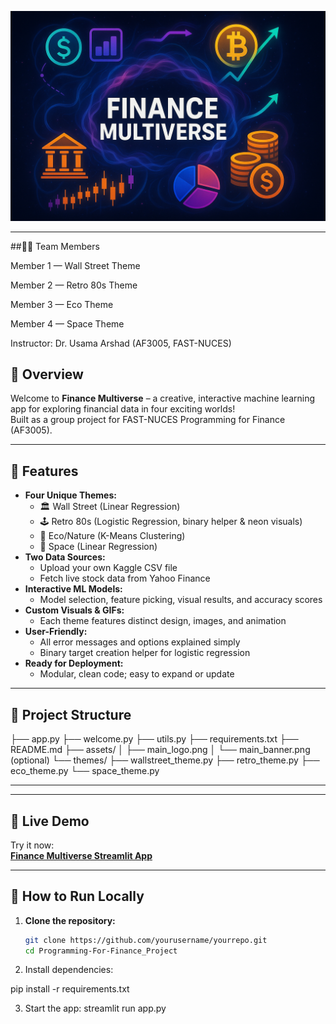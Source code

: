 <p align="center">
  <img src="assets/main_banner.png" alt="Finance Multiverse Logo" width="750"/>
</p>




---

##👨‍💻 Team Members

Member 1 — Wall Street Theme

Member 2 — Retro 80s Theme

Member 3 — Eco Theme

Member 4 — Space Theme

Instructor: Dr. Usama Arshad (AF3005, FAST-NUCES)
## 🌟 Overview

Welcome to **Finance Multiverse** – a creative, interactive machine learning app for exploring financial data in four exciting worlds!  
Built as a group project for FAST-NUCES Programming for Finance (AF3005).

---


## 🎨 Features

- **Four Unique Themes:**  
  - 🏛️ Wall Street (Linear Regression)  
  - 🕹️ Retro 80s (Logistic Regression, binary helper & neon visuals)  
  - 🌳 Eco/Nature (K-Means Clustering)  
  - 🚀 Space (Linear Regression)
- **Two Data Sources:**  
  - Upload your own Kaggle CSV file  
  - Fetch live stock data from Yahoo Finance
- **Interactive ML Models:**  
  - Model selection, feature picking, visual results, and accuracy scores
- **Custom Visuals & GIFs:**  
  - Each theme features distinct design, images, and animation
- **User-Friendly:**  
  - All error messages and options explained simply  
  - Binary target creation helper for logistic regression
- **Ready for Deployment:**  
  - Modular, clean code; easy to expand or update

---

## 📁 Project Structure

├── app.py
├── welcome.py
├── utils.py
├── requirements.txt
├── README.md
├── assets/
│ ├── main_logo.png
│ └── main_banner.png (optional)
└── themes/
├── wallstreet_theme.py
├── retro_theme.py
├── eco_theme.py
└── space_theme.py


---

---

## 🔗 Live Demo

Try it now:  
**[Finance Multiverse Streamlit App](https://programming-for-finance-project-jrfn9ezgtsonv3kdepeuhp.streamlit.app/)**

---


## 🚀 How to Run Locally

1. **Clone the repository:**
   ```bash
   git clone https://github.com/yourusername/yourrepo.git
   cd Programming-For-Finance_Project
2. Install dependencies:

pip install -r requirements.txt

3. Start the app:
streamlit run app.py

